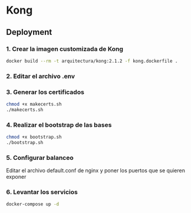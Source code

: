 # Kong

## Deployment

### 1. Crear la imagen customizada de Kong

```bash
docker build --rm -t arquitectura/kong:2.1.2 -f kong.dockerfile .
```

### 2. Editar el archivo .env

### 3. Generar los certificados

```bash
chmod +x makecerts.sh
./makecerts.sh
```

### 4. Realizar el bootstrap de las bases

```bash
chmod +x bootstrap.sh
./bootstrap.sh
```

### 5. Configurar balanceo

Editar el archivo default.conf de nginx y poner los puertos que se quieren exponer

### 6. Levantar los servicios

```bash
docker-compose up -d
```